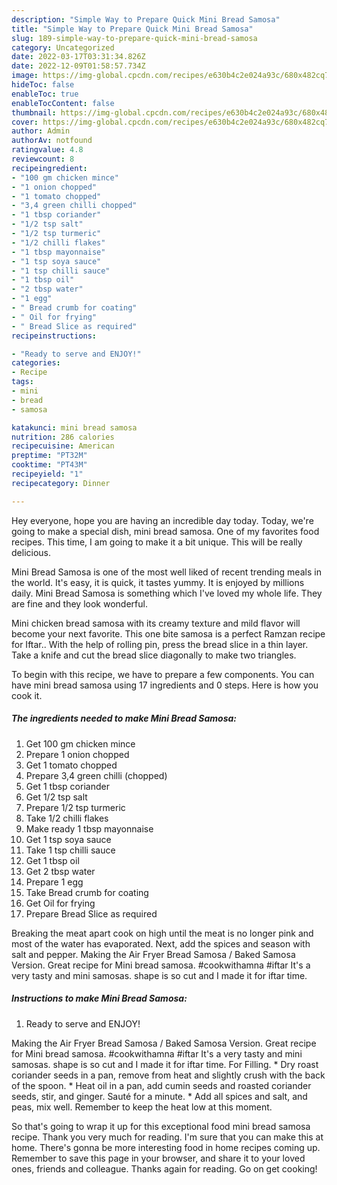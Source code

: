 ```yaml
---
description: "Simple Way to Prepare Quick Mini Bread Samosa"
title: "Simple Way to Prepare Quick Mini Bread Samosa"
slug: 189-simple-way-to-prepare-quick-mini-bread-samosa
category: Uncategorized
date: 2022-03-17T03:31:34.826Z
date: 2022-12-09T01:58:57.734Z
image: https://img-global.cpcdn.com/recipes/e630b4c2e024a93c/680x482cq70/mini-bread-samosa-recipe-main-photo.jpg
hideToc: false
enableToc: true
enableTocContent: false
thumbnail: https://img-global.cpcdn.com/recipes/e630b4c2e024a93c/680x482cq70/mini-bread-samosa-recipe-main-photo.jpg
cover: https://img-global.cpcdn.com/recipes/e630b4c2e024a93c/680x482cq70/mini-bread-samosa-recipe-main-photo.jpg
author: Admin
authorAv: notfound
ratingvalue: 4.8
reviewcount: 8
recipeingredient:
- "100 gm chicken mince"
- "1 onion chopped"
- "1 tomato chopped"
- "3,4 green chilli chopped"
- "1 tbsp coriander"
- "1/2 tsp salt"
- "1/2 tsp turmeric"
- "1/2 chilli flakes"
- "1 tbsp mayonnaise"
- "1 tsp soya sauce"
- "1 tsp chilli sauce"
- "1 tbsp oil"
- "2 tbsp water"
- "1 egg"
- " Bread crumb for coating"
- " Oil for frying"
- " Bread Slice as required"
recipeinstructions:

- "Ready to serve and ENJOY!"
categories:
- Recipe
tags:
- mini
- bread
- samosa

katakunci: mini bread samosa 
nutrition: 286 calories
recipecuisine: American
preptime: "PT32M"
cooktime: "PT43M"
recipeyield: "1"
recipecategory: Dinner

---
```



Hey everyone, hope you are having an incredible day today. Today, we're going to make a special dish, mini bread samosa. One of my favorites food recipes. This time, I am going to make it a bit unique. This will be really delicious.

Mini Bread Samosa is one of the most well liked of recent trending meals in the world. It's easy, it is quick, it tastes yummy. It is enjoyed by millions daily. Mini Bread Samosa is something which I've loved my whole life. They are fine and they look wonderful.

Mini chicken bread samosa with its creamy texture and mild flavor will become your next favorite. This one bite samosa is a perfect Ramzan recipe for Iftar.. With the help of rolling pin, press the bread slice in a thin layer. Take a knife and cut the bread slice diagonally to make two triangles.


To begin with this recipe, we have to prepare a few components. You can have mini bread samosa using 17 ingredients and 0 steps. Here is how you cook it.

<!--inarticleads1-->

##### The ingredients needed to make Mini Bread Samosa:

1. Get 100 gm chicken mince
1. Prepare 1 onion chopped
1. Get 1 tomato chopped
1. Prepare 3,4 green chilli (chopped)
1. Get 1 tbsp coriander
1. Get 1/2 tsp salt
1. Prepare 1/2 tsp turmeric
1. Take 1/2 chilli flakes
1. Make ready 1 tbsp mayonnaise
1. Get 1 tsp soya sauce
1. Take 1 tsp chilli sauce
1. Get 1 tbsp oil
1. Get 2 tbsp water
1. Prepare 1 egg
1. Take  Bread crumb for coating
1. Get  Oil for frying
1. Prepare  Bread Slice as required


Breaking the meat apart cook on high until the meat is no longer pink and most of the water has evaporated. Next, add the spices and season with salt and pepper. Making the Air Fryer Bread Samosa / Baked Samosa Version. Great recipe for Mini bread samosa. #cookwithamna #iftar It&#39;s a very tasty and mini samosas. shape is so cut and I made it for iftar time. 

<!--inarticleads2-->

##### Instructions to make Mini Bread Samosa:


1. Ready to serve and ENJOY!

Making the Air Fryer Bread Samosa / Baked Samosa Version. Great recipe for Mini bread samosa. #cookwithamna #iftar It&#39;s a very tasty and mini samosas. shape is so cut and I made it for iftar time. For Filling. * Dry roast coriander seeds in a pan, remove from heat and slightly crush with the back of the spoon. * Heat oil in a pan, add cumin seeds and roasted coriander seeds, stir, and ginger. Sauté for a minute. * Add all spices and salt, and peas, mix well. Remember to keep the heat low at this moment. 

So that's going to wrap it up for this exceptional food mini bread samosa recipe. Thank you very much for reading. I'm sure that you can make this at home. There's gonna be more interesting food in home recipes coming up. Remember to save this page in your browser, and share it to your loved ones, friends and colleague. Thanks again for reading. Go on get cooking!
